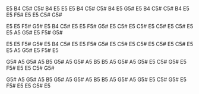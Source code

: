 E5 B4 C5# C5# B4 E5 E5
E5 B4 C5# C5# B4 E5 G5#
E5 B4 C5# C5# B4 E5 E5 F5# E5 E5 C5# G5#

E5 E5 F5# G5# E5
B4 C5# E5 E5 F5# G5# E5
C5# E5 C5# E5 C5# E5 C5# E5 E5 A5 G5# E5 F5# G5#

E5 E5 F5# G5# E5
B4 C5# E5 E5 F5# G5# E5
C5# E5 C5# E5 C5# E5 C5# E5 E5 A5 G5# E5 F5# E5

G5# A5 G5# A5 B5
G5# A5 G5# A5 B5
B5 A5 G5# A5 G5# E5 C5# G5# E5 F5# E5 E5 C5# G5#

G5# A5 G5# A5 B5
G5# A5 G5# A5 B5
B5 A5 G5# A5 G5# E5 C5# G5# E5 F5# E5 E5 G5# E5





